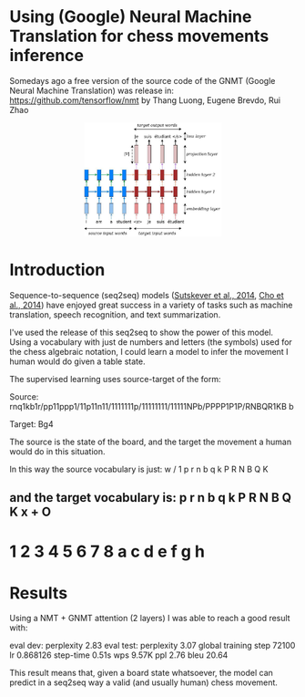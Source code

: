 
# Using (Google) Neural Machine Translation for chess movements inference

Somedays ago a free version of the source code of the GNMT (Google Neural Machine Translation) was release in: https://github.com/tensorflow/nmt
by Thang Luong, Eugene Brevdo, Rui Zhao

<p align="center">
<img width="48%" src="nmt/g3doc/img/seq2seq.jpg" />
<br>

# Introduction

Sequence-to-sequence (seq2seq) models
([Sutskever et al., 2014](https://papers.nips.cc/paper/5346-sequence-to-sequence-learning-with-neural-networks.pdf),
[Cho et al., 2014](http://emnlp2014.org/papers/pdf/EMNLP2014179.pdf)) have
enjoyed great success in a variety of tasks such as machine translation, speech
recognition, and text summarization.

I've used the release of this seq2seq to show the power of this model. Using a vocabulary with just de numbers and letters
(the symbols) used for the chess algebraic notation, I could learn a model to infer the movement I human would do given
a table state.

The supervised learning uses source-target of the form:

Source:
rnq1kb1r/pp11ppp1/11p11n11/1111111p/11111111/11111NPb/PPPP1P1P/RNBQR1KB b

Target:
Bg4

The source is the state of the board, and the target the movement a human would do in this situation.

In this way the source vocabulary is just:
w
/
1
p
r
n
b
q
k
P
R
N
B
Q
K

and the target vocabulary is:
p
r
n
b
q
k
P
R
N
B
Q
K
x
+
O
-
1
2
3
4
5
6
7
8
a
c
d
e
f
g
h
=

# Results

Using a NMT + GNMT attention (2 layers) I was able to reach a good result with:

eval dev: perplexity 2.83
eval test: perplexity 3.07
global training step 72100 lr 0.868126 step-time 0.51s wps 9.57K ppl 2.76 bleu 20.64

This result means that, given a board state whatsoever, the model can predict in a seq2seq way a valid (and usually human)
chess movement.


